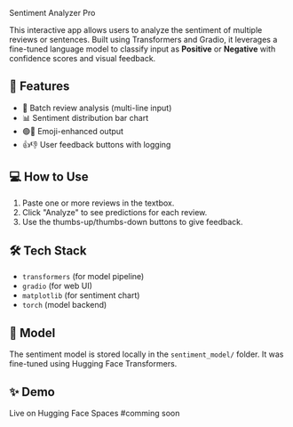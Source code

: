 Sentiment Analyzer Pro

This interactive app allows users to analyze the sentiment of multiple reviews or sentences. Built using  Transformers and Gradio, 
it leverages a fine-tuned language model to classify input as **Positive** or **Negative** with confidence scores and visual feedback.

## 🚀 Features

- 🧾 Batch review analysis (multi-line input)
- 📊 Sentiment distribution bar chart
- 🟢🔴 Emoji-enhanced output
- 👍👎 User feedback buttons with logging

## 💻 How to Use

1. Paste one or more reviews in the textbox.
2. Click "Analyze" to see predictions for each review.
3. Use the thumbs-up/thumbs-down buttons to give feedback.

## 🛠️ Tech Stack

- `transformers` (for model pipeline)
- `gradio` (for web UI)
- `matplotlib` (for sentiment chart)
- `torch` (model backend)

## 📂 Model
The sentiment model is stored locally in the `sentiment_model/` folder. It was fine-tuned using Hugging Face Transformers.

## ✨ Demo

Live on Hugging Face Spaces #comming soon
